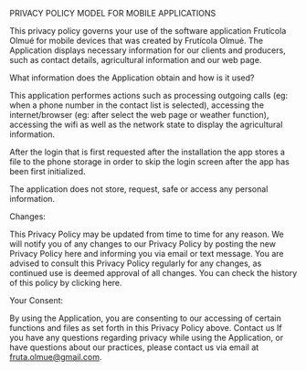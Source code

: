 PRIVACY POLICY MODEL FOR MOBILE APPLICATIONS

This privacy policy governs your use of the software application Frutícola Olmué for mobile devices that was created by Frutícola Olmué. The Application displays necessary information for our clients and producers, such as contact details, agricultural information and our web page.

What information does the Application obtain and how is it used?

This application performes actions such as processing outgoing calls (eg: when a phone number in the contact list is selected), accessing the internet/browser (eg: after select the web page or weather function), accessing the wifi as well as the network state to display the agricultural information.

After the login that is first requested after the installation the app stores a file to the phone storage in order to skip the login screen after the app has been first initialized. 

The application does not store, request, safe or access any personal information.
 
Changes:

This Privacy Policy may be updated from time to time for any reason. We will notify you of any changes to our Privacy Policy by posting the new Privacy Policy here and informing you via email or text message. You are advised to consult this Privacy Policy regularly for any changes, as continued use is deemed approval of all changes. You can check the history of this policy by clicking here.
 
Your Consent:

By using the Application, you are consenting to our accessing of certain functions and files as set forth in this Privacy Policy above. 
Contact us
If you have any questions regarding privacy while using the Application, or have questions about our practices, please contact us via email at fruta.olmue@gmail.com.
